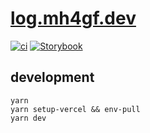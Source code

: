 # [log.mh4gf.dev](https://log.mh4gf.dev)

[![ci](https://github.com/MH4GF/log.mh4gf.dev/actions/workflows/ci.yml/badge.svg)](https://github.com/MH4GF/log.mh4gf.dev/actions/workflows/ci.yml)
[![Storybook](https://cdn.jsdelivr.net/gh/storybookjs/brand@master/badge/badge-storybook.svg)](https://www.chromatic.com/library?appId=624991c239d2ba004adeffdf)

## development

```
yarn
yarn setup-vercel && env-pull
yarn dev
```

